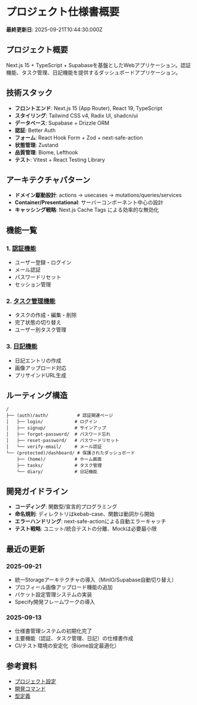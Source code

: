 # プロジェクト仕様書概要

**最終更新日**: 2025-09-21T10:44:30.000Z

## プロジェクト概要

Next.js 15 + TypeScript + Supabaseを基盤としたWebアプリケーション。認証機能、タスク管理、日記機能を提供するダッシュボードアプリケーション。

## 技術スタック

- **フロントエンド**: Next.js 15 (App Router), React 19, TypeScript
- **スタイリング**: Tailwind CSS v4, Radix UI, shadcn/ui
- **データベース**: Supabase + Drizzle ORM
- **認証**: Better Auth
- **フォーム**: React Hook Form + Zod + next-safe-action
- **状態管理**: Zustand
- **品質管理**: Biome, Lefthook
- **テスト**: Vitest + React Testing Library

## アーキテクチャパターン

- **ドメイン駆動設計**: actions → usecases → mutations/queries/services
- **Container/Presentational**: サーバーコンポーネント中心の設計
- **キャッシング戦略**: Next.js Cache Tags による効率的な無効化

## 機能一覧

### 1. [認証機能](./features/auth.md)
- ユーザー登録・ログイン
- メール認証
- パスワードリセット
- セッション管理

### 2. [タスク管理機能](./features/todos.md)
- タスクの作成・編集・削除
- 完了状態の切り替え
- ユーザー別タスク管理

### 3. [日記機能](./features/diary.md)
- 日記エントリの作成
- 画像アップロード対応
- プリサインドURL生成

## ルーティング構造

```
/
├── (auth)/auth/           # 認証関連ページ
│   ├── login/            # ログイン
│   ├── signup/           # サインアップ
│   ├── forgot-password/  # パスワード忘れ
│   ├── reset-password/   # パスワードリセット
│   └── verify-email/     # メール認証
└── (protected)/dashboard/ # 保護されたダッシュボード
    ├── (home)/           # ホーム画面
    ├── tasks/            # タスク管理
    └── diary/            # 日記機能
```

## 開発ガイドライン

- **コーディング**: 関数型/宣言的プログラミング
- **命名規則**: ディレクトリはkebab-case、関数は動詞から開始
- **エラーハンドリング**: next-safe-actionによる自動エラーキャッチ
- **テスト戦略**: ユニット/統合テストの分離、Mockは必要最小限

## 最近の更新

### 2025-09-21
- 統一Storageアーキテクチャの導入（MinIO/Supabase自動切り替え）
- プロフィール画像アップロード機能の追加
- バケット設定管理システムの実装
- Specify開発フレームワークの導入

### 2025-09-13
- 仕様書管理システムの初期化完了
- 主要機能（認証、タスク管理、日記）の仕様書作成
- CI/テスト環境の安定化（Biome設定最適化）

## 参考資料

- [プロジェクト設定](../../CLAUDE.md)
- [開発コマンド](../../package.json)
- [型定義](../../src/lib/schemas/)